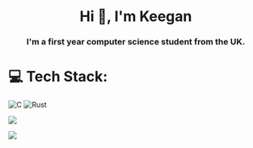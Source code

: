 <h1 align="center">Hi 👋, I'm Keegan</h1>
<h3 align="center">I'm a first year computer science student from the UK.</h3>

# 💻 Tech Stack:
![C](https://img.shields.io/badge/c-%2300599C.svg?style=for-the-badge&logo=c&logoColor=white) ![Rust](https://img.shields.io/badge/rust-%23000000.svg?style=for-the-badge&logo=rust&logoColor=white)


![](https://github-readme-stats.vercel.app/api/top-langs/?username=keegan-jw&theme=dark&hide_border=false&include_all_commits=false&count_private=false&layout=compact)

<!-- Proudly created with GPRM ( https://gprm.itsvg.in ) -->


<img src = "https://kde.org/fundraisers/yearend2022/thanks_paypal/badge_konqi.png"/>
